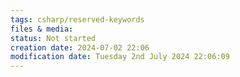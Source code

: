 ```yaml
---
tags: csharp/reserved-keywords
files & media: 
status: Not started
creation date: 2024-07-02 22:06
modification date: Tuesday 2nd July 2024 22:06:09
---
```


